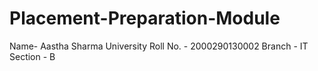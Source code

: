 # Placement-Preparation-Module
Name- Aastha Sharma
University Roll No. - 2000290130002
Branch - IT
Section - B






